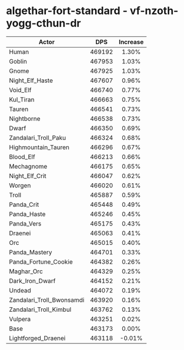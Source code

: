 # algethar-fort-standard - vf-nzoth-yogg-cthun-dr
| Actor | DPS | Increase |
|---|:---:|:---:|
|Human|469192|1.30%|
|Goblin|467953|1.03%|
|Gnome|467925|1.03%|
|Night_Elf_Haste|467607|0.96%|
|Void_Elf|466740|0.77%|
|Kul_Tiran|466663|0.75%|
|Tauren|466541|0.73%|
|Nightborne|466538|0.73%|
|Dwarf|466350|0.69%|
|Zandalari_Troll_Paku|466324|0.68%|
|Highmountain_Tauren|466296|0.67%|
|Blood_Elf|466213|0.66%|
|Mechagnome|466175|0.65%|
|Night_Elf_Crit|466047|0.62%|
|Worgen|466020|0.61%|
|Troll|465887|0.59%|
|Panda_Crit|465448|0.49%|
|Panda_Haste|465246|0.45%|
|Panda_Vers|465175|0.43%|
|Draenei|465063|0.41%|
|Orc|465015|0.40%|
|Panda_Mastery|464701|0.33%|
|Panda_Fortune_Cookie|464382|0.26%|
|Maghar_Orc|464329|0.25%|
|Dark_Iron_Dwarf|464152|0.21%|
|Undead|464072|0.19%|
|Zandalari_Troll_Bwonsamdi|463920|0.16%|
|Zandalari_Troll_Kimbul|463762|0.13%|
|Vulpera|463251|0.02%|
|Base|463173|0.00%|
|Lightforged_Draenei|463118|-0.01%|
